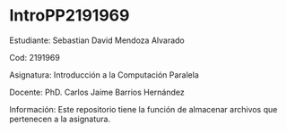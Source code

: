 # IntroPP2191969


Estudiante: Sebastian David Mendoza Alvarado  

Cod: 2191969


Asignatura: Introducción a la Computación Paralela

Docente: PhD. Carlos Jaime Barrios Hernández

Información: Este repositorio tiene la función de almacenar archivos que pertenecen a la asignatura.

